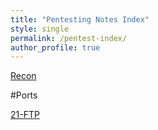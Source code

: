 ```yaml
---
title: "Pentesting Notes Index"
style: single
permalink: /pentest-index/
author_profile: true
---
```


[Recon](/Recon/)

#Ports

[21-FTP](/21-FTP/)
